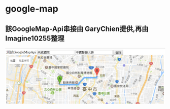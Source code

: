# google-map

## 該GoogleMap-Api串接由 GaryChien提供,再由Imagine10255整理

<img src="./assets/path-route.jpg" width="600px">